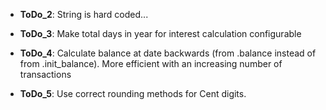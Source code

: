 * **ToDo_2**: String is hard coded...

* **ToDo_3**: Make total days in year for interest calculation configurable

* **ToDo_4**: Calculate balance at date backwards (from .balance instead of from .init_balance).
More efficient with an increasing number of transactions

* **ToDo_5**: Use correct rounding methods for Cent digits.
